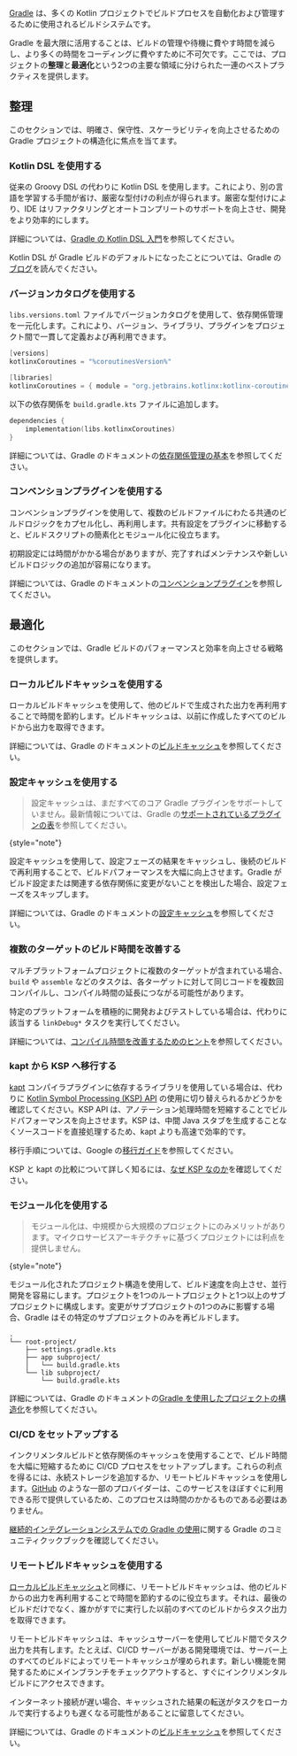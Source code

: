 [//]: # (title: Gradle のベストプラクティス)

[Gradle](https://docs.gradle.org/current/userguide/userguide.html) は、多くの Kotlin プロジェクトでビルドプロセスを自動化および管理するために使用されるビルドシステムです。

Gradle を最大限に活用することは、ビルドの管理や待機に費やす時間を減らし、より多くの時間をコーディングに費やすために不可欠です。ここでは、プロジェクトの**整理**と**最適化**という2つの主要な領域に分けられた一連のベストプラクティスを提供します。

## 整理

このセクションでは、明確さ、保守性、スケーラビリティを向上させるための Gradle プロジェクトの構造化に焦点を当てます。

### Kotlin DSL を使用する

従来の Groovy DSL の代わりに Kotlin DSL を使用します。これにより、別の言語を学習する手間が省け、厳密な型付けの利点が得られます。厳密な型付けにより、IDE はリファクタリングとオートコンプリートのサポートを向上させ、開発をより効率的にします。

詳細については、[Gradle の Kotlin DSL 入門](https://docs.gradle.org/current/userguide/kotlin_dsl.html)を参照してください。

Kotlin DSL が Gradle ビルドのデフォルトになったことについては、Gradle の[ブログ](https://blog.gradle.org/kotlin-dsl-is-now-the-default-for-new-gradle-builds)を読んでください。

### バージョンカタログを使用する

`libs.versions.toml` ファイルでバージョンカタログを使用して、依存関係管理を一元化します。これにより、バージョン、ライブラリ、プラグインをプロジェクト間で一貫して定義および再利用できます。

```kotlin
[versions]
kotlinxCoroutines = "%coroutinesVersion%"

[libraries]
kotlinxCoroutines = { module = "org.jetbrains.kotlinx:kotlinx-coroutines-core", version.ref = "kotlinxCoroutines" }
```

以下の依存関係を `build.gradle.kts` ファイルに追加します。

```kotlin
dependencies {
    implementation(libs.kotlinxCoroutines)
}
```

詳細については、Gradle のドキュメントの[依存関係管理の基本](https://docs.gradle.org/current/userguide/dependency_management_basics.html#version_catalog)を参照してください。

### コンベンションプラグインを使用する

<primary-label ref="advanced"/>

コンベンションプラグインを使用して、複数のビルドファイルにわたる共通のビルドロジックをカプセル化し、再利用します。共有設定をプラグインに移動すると、ビルドスクリプトの簡素化とモジュール化に役立ちます。

初期設定には時間がかかる場合がありますが、完了すればメンテナンスや新しいビルドロジックの追加が容易になります。

詳細については、Gradle のドキュメントの[コンベンションプラグイン](https://docs.gradle.org/current/userguide/custom_plugins.html#sec:convention_plugins)を参照してください。

## 最適化

このセクションでは、Gradle ビルドのパフォーマンスと効率を向上させる戦略を提供します。

### ローカルビルドキャッシュを使用する

ローカルビルドキャッシュを使用して、他のビルドで生成された出力を再利用することで時間を節約します。ビルドキャッシュは、以前に作成したすべてのビルドから出力を取得できます。

詳細については、Gradle のドキュメントの[ビルドキャッシュ](https://docs.gradle.org/current/userguide/build_cache.html)を参照してください。

### 設定キャッシュを使用する

> 設定キャッシュは、まだすべてのコア Gradle プラグインをサポートしていません。最新情報については、Gradle の[サポートされているプラグインの表](https://docs.gradle.org/current/userguide/configuration_cache.html#config_cache:plugins:core)を参照してください。
>
{style="note"}

設定キャッシュを使用して、設定フェーズの結果をキャッシュし、後続のビルドで再利用することで、ビルドパフォーマンスを大幅に向上させます。Gradle がビルド設定または関連する依存関係に変更がないことを検出した場合、設定フェーズをスキップします。

詳細については、Gradle のドキュメントの[設定キャッシュ](https://docs.gradle.org/current/userguide/configuration_cache.html)を参照してください。

### 複数のターゲットのビルド時間を改善する

マルチプラットフォームプロジェクトに複数のターゲットが含まれている場合、`build` や `assemble` などのタスクは、各ターゲットに対して同じコードを複数回コンパイルし、コンパイル時間の延長につながる可能性があります。

特定のプラットフォームを積極的に開発およびテストしている場合は、代わりに該当する `linkDebug*` タスクを実行してください。

詳細については、[コンパイル時間を改善するためのヒント](native-improving-compilation-time.md#gradle-configuration)を参照してください。

### kapt から KSP へ移行する

[kapt](kapt.md) コンパイラプラグインに依存するライブラリを使用している場合は、代わりに [Kotlin Symbol Processing (KSP) API](ksp-overview.md) の使用に切り替えられるかどうかを確認してください。KSP API は、アノテーション処理時間を短縮することでビルドパフォーマンスを向上させます。KSP は、中間 Java スタブを生成することなくソースコードを直接処理するため、kapt よりも高速で効率的です。

移行手順については、Google の[移行ガイド](https://developer.android.com/build/migrate-to-ksp)を参照してください。

KSP と kapt の比較について詳しく知るには、[なぜ KSP なのか](ksp-why-ksp.md)を確認してください。

### モジュール化を使用する

<primary-label ref="advanced"/>

> モジュール化は、中規模から大規模のプロジェクトにのみメリットがあります。マイクロサービスアーキテクチャに基づくプロジェクトには利点を提供しません。
>
{style="note"}

モジュール化されたプロジェクト構造を使用して、ビルド速度を向上させ、並行開発を容易にします。プロジェクトを1つのルートプロジェクトと1つ以上のサブプロジェクトに構成します。変更がサブプロジェクトの1つのみに影響する場合、Gradle はその特定のサブプロジェクトのみを再ビルドします。

```none
.
└── root-project/
    ├── settings.gradle.kts
    ├── app subproject/
    │   └── build.gradle.kts
    └── lib subproject/
        └── build.gradle.kts
```

詳細については、Gradle のドキュメントの[Gradle を使用したプロジェクトの構造化](https://docs.gradle.org/current/userguide/multi_project_builds.html)を参照してください。

### CI/CD をセットアップする

<primary-label ref="advanced"/>

インクリメンタルビルドと依存関係のキャッシュを使用することで、ビルド時間を大幅に短縮するために CI/CD プロセスをセットアップします。これらの利点を得るには、永続ストレージを追加するか、リモートビルドキャッシュを使用します。[GitHub](https://github.com/features/actions) のような一部のプロバイダーは、このサービスをほぼすぐに利用できる形で提供しているため、このプロセスは時間のかかるものである必要はありません。

[継続的インテグレーションシステムでの Gradle の使用](https://cookbook.gradle.org/ci/)に関する Gradle のコミュニティクックブックを確認してください。

### リモートビルドキャッシュを使用する

<primary-label ref="advanced"/>

[ローカルビルドキャッシュ](#use-local-build-cache)と同様に、リモートビルドキャッシュは、他のビルドからの出力を再利用することで時間を節約するのに役立ちます。それは、最後のビルドだけでなく、誰かがすでに実行した以前のすべてのビルドからタスク出力を取得できます。

リモートビルドキャッシュは、キャッシュサーバーを使用してビルド間でタスク出力を共有します。たとえば、CI/CD サーバーがある開発環境では、サーバー上のすべてのビルドによってリモートキャッシュが埋められます。新しい機能を開発するためにメインブランチをチェックアウトすると、すぐにインクリメンタルビルドにアクセスできます。

インターネット接続が遅い場合、キャッシュされた結果の転送がタスクをローカルで実行するよりも遅くなる可能性があることに留意してください。

詳細については、Gradle のドキュメントの[ビルドキャッシュ](https://docs.gradle.org/current/userguide/build_cache.html)を参照してください。